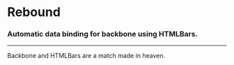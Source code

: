 # Rebound
### Automatic data binding for backbone using HTMLBars.

- - -


Backbone and HTMLBars are a match made in heaven.
